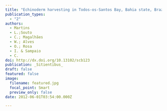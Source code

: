 ```yaml
---
title: "Echinoderm harvesting in Todos-os-Santos Bay, Bahia state, Brazil: the aquarium trade"
publication_types:
  - "2"
authors:
  - Martins
  - L.;Souto
  - C.; Magalhães
  - W.; Alves
  - O.; Rosa
  - I. & Sampaio
  - C.
doi: http://dx.doi.org/10.13102/scb123
publication: _Sitientibus_
draft: false
featured: false
image:
  filename: featured.jpg
  focal_point: Smart
  preview_only: false
date: 2012-06-01T03:54:00.000Z

---
```

